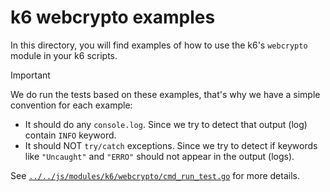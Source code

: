 # k6 webcrypto examples

In this directory, you will find examples of how to use the k6's `webcrypto` module in your k6 scripts.

> [!IMPORTANT]
> We do run the tests based on these examples, that's why we have a simple convention for each example:
>
> * It should do any `console.log`. Since we try to detect that output (log) contain `INFO` keyword.
> * It should NOT `try/catch` exceptions. Since we try to detect if keywords like `"Uncaught"` and `"ERRO"` should not appear in the output (logs).

See [`../../js/modules/k6/webcrypto/cmd_run_test.go`](../../js/modules/k6/webcrypto/cmd_run_test.go) for more details.

